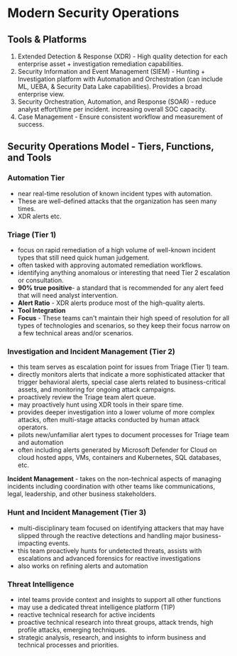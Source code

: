 # Modern Security Operations 

## Tools & Platforms

1. Extended Detection & Response (XDR) - High quality detection for each enterprise asset + investigation remediation capabilities. 
2. Security Information and Event Management (SIEM) - Hunting + Investigation platform with Automation and Orchestration (can include ML, UEBA, & Security Data Lake capabilities). Provides a broad enterprise view.
3. Security Orchestration, Automation, and Response (SOAR) - reduce analyst effort/time per incident. increasing overall SOC capacity.
4. Case Management - Ensure consistent workflow and measurement of success.

## Security Operations Model - Tiers, Functions, and Tools

### Automation Tier

- near real-time resolution of known incident types with automation. 
- These are well-defined attacks that the organization has seen many times.
- XDR alerts etc.

### Triage (Tier 1)

- focus on rapid remediation of a high volume of well-known incident types that still need quick human judgement.
- often tasked with approving automated remediation workflows.
- identifying anything anomalous or interesting that need Tier 2 escalation or consultation.
- **90% true positive**- a standard that is recommended for any alert feed that will need analyst intervention.
- **Alert Ratio** -  XDR alerts produce most of the high-quality alerts.
- **Tool Integration**
- **Focus** - These teams can't maintain their high speed of resolution for all types of technologies and scenarios, so they keep their focus narrow on a few technical areas and/or scenarios.

### Investigation and Incident Management (Tier 2)

- this team serves as escalation point for issues from Triage (Tier 1) team.
- directly monitors alerts that indicate a more sophisticated attacker that trigger behavioral alerts, special case alerts related to business-critical assets, and monitoring for ongoing attack campaigns.
- proactively review the Triage team alert queue.
- may proactively hunt using XDR tools in their spare time.
- provides deeper investigation into a lower volume of more complex attacks, often multi-stage attacks conducted by human attack operators.
- pilots new/unfamiliar alert types to document processes for Triage team and automation
- often including alerts generated by Microsoft Defender for Cloud on cloud hosted apps, VMs, containers and Kubernetes, SQL databases, etc.

**Incident Management** - takes on the non-technical aspects of managing incidents including coordination with other teams like communications, legal, leadership, and other business stakeholders.

### Hunt and Incident Management (Tier 3)

- multi-disciplinary team focused on identifying attackers that may have slipped through the reactive detections and handling major business-impacting events.
- this team proactively hunts for undetected threats, assists with escalations and advanced forensics for reactive investigations
- also works on refining alerts and automation

### Threat Intelligence 

- intel teams provide context and insights to support all other functions
- may use a dedicated threat intelligence platform (TIP)
- reactive technical research for active incidents
- proactive technical research into threat groups, attack trends, high profile attacks, emerging techniques.
- strategic analysis, research, and insights to inform business and technical processes and priorities.
